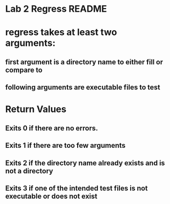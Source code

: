 # Lab 2 Regress README
# regress takes at least two arguments: 
## first argument is a directory name to either fill or compare to
## following arguments are executable files to test
# Return Values
## Exits 0 if there are no errors.
## Exits 1 if there are too few arguments
## Exits 2 if the directory name already exists and is not a directory
## Exits 3 if one of the intended test files is not executable or does not exist
